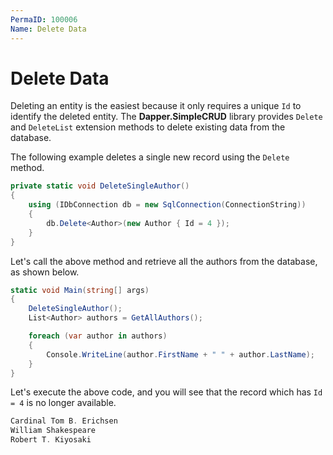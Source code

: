 ```yaml
---
PermaID: 100006
Name: Delete Data
---
```


# Delete Data

Deleting an entity is the easiest because it only requires a unique `Id` to identify the deleted entity. The **Dapper.SimpleCRUD** library provides `Delete` and `DeleteList` extension methods to delete existing data from the database.

The following example deletes a single new record using the `Delete` method.

```csharp
private static void DeleteSingleAuthor()
{
    using (IDbConnection db = new SqlConnection(ConnectionString))
    {
        db.Delete<Author>(new Author { Id = 4 });
    }
}
```

Let's call the above method and retrieve all the authors from the database, as shown below.

```csharp
static void Main(string[] args)
{
    DeleteSingleAuthor();
    List<Author> authors = GetAllAuthors();

    foreach (var author in authors)
    {
        Console.WriteLine(author.FirstName + " " + author.LastName);
    }
}
```

Let's execute the above code, and you will see that the record which has `Id = 4` is no longer available.

```csharp
Cardinal Tom B. Erichsen
William Shakespeare
Robert T. Kiyosaki
```

